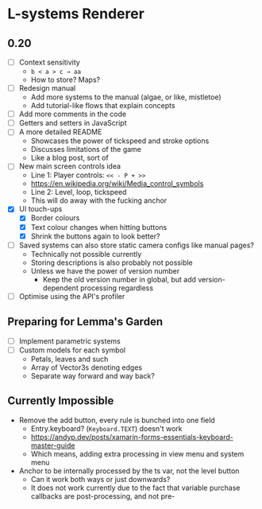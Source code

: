 # L-systems Renderer

## 0.20

- [ ] Context sensitivity
  - `b < a > c → aa`
  - How to store? Maps?
- [ ] Redesign manual
  - Add more systems to the manual (algae, or like, mistletoe)
  - Add tutorial-like flows that explain concepts
- [ ] Add more comments in the code
- [ ] Getters and setters in JavaScript
- [ ] A more detailed README
  - Showcases the power of tickspeed and stroke options
  - Discusses limitations of the game
  - Like a blog post, sort of
- [ ] New main screen controls idea
  - Line 1: Player controls: `<< - P + >>`
  - https://en.wikipedia.org/wiki/Media_control_symbols
  - Line 2: Level, loop, tickspeed
  - This will do away with the fucking anchor
- [x] UI touch-ups
  - [x] Border colours 
  - [x] Text colour changes when hitting buttons
  - [x] Shrink the buttons again to look better?
- [ ] Saved systems can also store static camera configs like manual pages?
  - Technically not possible currently
  - Storing descriptions is also probably not possible
  - Unless we have the power of version number
    - Keep the old version number in global, but add version-dependent
    processing regardless
- [ ] Optimise using the API's profiler

## Preparing for Lemma's Garden

- [ ] Implement parametric systems
- [ ] Custom models for each symbol
  - Petals, leaves and such
  - Array of Vector3s denoting edges
  - Separate way forward and way back?

## Currently Impossible

- Remove the add button, every rule is bunched into one field
  - Entry.keyboard? (`Keyboard.TEXT`) doesn't work
  - https://andyp.dev/posts/xamarin-forms-essentials-keyboard-master-guide
  - Which means, adding extra processing in view menu and system menu
- Anchor to be internally processed by the ts var, not the level button
  - Can it work both ways or just downwards?
  - It does not work currently due to the fact that variable purchase callbacks
  are post-processing, and not pre-